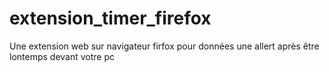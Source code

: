 # extension_timer_firefox
Une extension web sur navigateur firfox pour données une allert après être lontemps devant votre pc 

